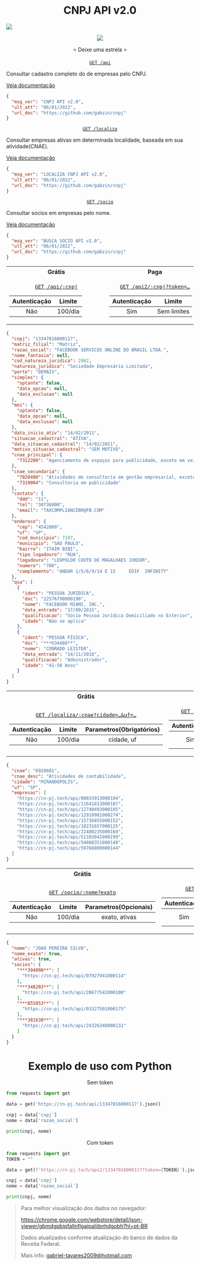 <h1 align='center'>
CNPJ API v2.0
</h1>

<a href='https://cn-pj.tech/api'>
  <img src='https://logodownload.org/wp-content/uploads/2014/11/receita-federal-logo-1.png'/>
</a>

<p align='center'>
  <a href='https://cn-pj.tech/api'><img src='https://img.shields.io/badge/Atualiza%C3%A7%C3%A3o-22/12/2021-blue'/></a>
</p>

<p align="center">⭐️ Deixe uma estrela ⭐️</p>

<a align='center' href='https://cn-pj.tech/api'>

`GET /api`

</a>

Consultar cadastro completo do de empresas pelo CNPJ.

[Veja documentação](#cnpj)

```json
{
  "msg_ver": "CNPJ API v2.0",
  "ult_att": "06/01/2022",
  "url_doc": "https://github.com/gabzin/cnpj"
}
```

<a align='center' href='https://cn-pj.tech/localiza'>

`GET /localiza`

</a>

Consultar empresas ativas em determinada localidade, baseada em sua atividade(CNAE).

[Veja documentação](#localiza)

```json
{
  "msg_ver": "LOCALIZA CNPJ API v2.0",
  "ult_att": "06/01/2022",
  "url_doc": "https://github.com/gabzin/cnpj"
}
```

<a align='center' href='https://cn-pj.tech/socio'>

`GET /socio`

</a>

Consultar socios em empresas pelo nome.

[Veja documentação](#socio)

```json
{
  "msg_ver": "BUSCA SOCIO API v2.0",
  "ult_att": "06/01/2022",
  "url_doc": "https://github.com/gabzin/cnpj"
}
```

<table align='center' id="cnpj">

<tr><th>&nbsp;&nbsp;&nbsp;&nbsp;&nbsp;&nbsp;&nbsp;&nbsp;&nbsp;&nbsp;&nbsp;&nbsp;&nbsp;&nbsp;&nbsp;&nbsp;&nbsp;&nbsp;&nbsp;&nbsp;&nbsp;&nbsp;&nbsp;&nbsp;Grátis&nbsp;&nbsp;&nbsp;&nbsp;&nbsp;&nbsp;&nbsp;&nbsp;&nbsp;&nbsp;&nbsp;&nbsp;&nbsp;&nbsp;&nbsp;&nbsp;&nbsp;&nbsp;&nbsp;&nbsp;&nbsp;&nbsp;&nbsp;&nbsp;</th><th>&nbsp;&nbsp;&nbsp;&nbsp;&nbsp;&nbsp;&nbsp;&nbsp;&nbsp;&nbsp;&nbsp;&nbsp;&nbsp;&nbsp;&nbsp;&nbsp;&nbsp;&nbsp;&nbsp;&nbsp;&nbsp;&nbsp;&nbsp;&nbsp;Paga&nbsp;&nbsp;&nbsp;&nbsp;&nbsp;&nbsp;&nbsp;&nbsp;&nbsp;&nbsp;&nbsp;&nbsp;&nbsp;&nbsp;&nbsp;&nbsp;&nbsp;&nbsp;&nbsp;&nbsp;&nbsp;&nbsp;&nbsp;&nbsp;</th></tr>
<tr><td align='center'>

 <a href='https://cn-pj.tech/api/00000000000191'>`GET /api/:cnpj`</a>

 Autenticação | Limite
:-:|:-:
Não|100/dia

</td><td align='center'>

 <a href='https://cn-pj.tech/api2/00000000000191?token=...'>`GET /api2/:cnpj?token=…`</a>

 Autenticação | Limite
:-:|:-:
Sim|Sem limites

</td></tr> </table>


```json
{
  "cnpj": "13347016000117",
  "matriz_filial": "Matriz",
  "razao_social": "FACEBOOK SERVICOS ONLINE DO BRASIL LTDA.",
  "nome_fantasia": null,
  "cod_natureza_juridica": 2062,
  "natureza_juridica": "Sociedade Empresária Limitada",
  "porte": "DEMAIS",
  "simples": {
    "optante": false,
    "data_opcao": null,
    "data_exclusao": null
  },
  "mei": {
    "optante": false,
    "data_opcao": null,
    "data_exclusao": null
  },
  "data_inicio_ativ": "14/02/2011",
  "situacao_cadastral": "ATIVA",
  "data_situacao_cadastral": "14/02/2011",
  "motivo_situacao_cadastral": "SEM MOTIVO",
  "cnae_principal": {
    "7312200": "Agenciamento de espaços para publicidade, exceto em veículos de comunicação"
  },
  "cnae_secundaria": {
    "7020400": "Atividades de consultoria em gestão empresarial, exceto consultoria técnica específica",
    "7319004": "Consultoria em publicidade"
  },
  "contato": {
    "ddd": "11",
    "tel": "30736800",
    "email": "TAXCOMPLIANCEBR@FB.COM"
  },
  "endereco": {
    "cep": "4542000",
    "uf": "SP",
    "cod_municipio": 7107,
    "municipio": "SAO PAULO",
    "bairro": "ITAIM BIBI",
    "tipo_logadouro": "RUA",
    "logadouro": "LEOPOLDO COUTO DE MAGALHAES JUNIOR",
    "numero": "700",
    "complemento": "ANDAR 1/5/6/9/14 E 15     EDIF  INFINITY"
  },
  "qsa": [
    {
      "ident": "PESSOA JURÍDICA",
      "doc": "22576790000190",
      "nome": "FACEBOOK MIAMI, INC.",
      "data_entrada": "17/09/2015",
      "qualificacao": "Sócio Pessoa Jurídica Domiciliado no Exterior",
      "idade": "Não se aplica"
    },
    {
      "ident": "PESSOA FÍSICA",
      "doc": "***634408**",
      "nome": "CONRADO LEISTER",
      "data_entrada": "14/11/2018",
      "qualificacao": "Administrador",
      "idade": "41-50 Anos"
    }
  ]
}
```

<table align='center' id="localiza">

<tr><th>&nbsp;&nbsp;&nbsp;&nbsp;&nbsp;&nbsp;&nbsp;&nbsp;&nbsp;&nbsp;&nbsp;&nbsp;&nbsp;&nbsp;&nbsp;&nbsp;&nbsp;&nbsp;&nbsp;&nbsp;&nbsp;&nbsp;&nbsp;&nbsp;Grátis&nbsp;&nbsp;&nbsp;&nbsp;&nbsp;&nbsp;&nbsp;&nbsp;&nbsp;&nbsp;&nbsp;&nbsp;&nbsp;&nbsp;&nbsp;&nbsp;&nbsp;&nbsp;&nbsp;&nbsp;&nbsp;&nbsp;&nbsp;&nbsp;</th><th>&nbsp;&nbsp;&nbsp;&nbsp;&nbsp;&nbsp;&nbsp;&nbsp;&nbsp;&nbsp;&nbsp;&nbsp;&nbsp;&nbsp;&nbsp;&nbsp;&nbsp;&nbsp;&nbsp;&nbsp;&nbsp;&nbsp;&nbsp;&nbsp;Paga&nbsp;&nbsp;&nbsp;&nbsp;&nbsp;&nbsp;&nbsp;&nbsp;&nbsp;&nbsp;&nbsp;&nbsp;&nbsp;&nbsp;&nbsp;&nbsp;&nbsp;&nbsp;&nbsp;&nbsp;&nbsp;&nbsp;&nbsp;&nbsp;</th></tr>
<tr><td align='center'>

 <a href='https://cn-pj.tech/localiza/6920601?cidade=mirandopolis&uf=sp'>`GET /localiza/:cnae?cidade=…&uf=…`</a>

 Autenticação | Limite | Parametros(Obrigatórios)
:-:|:-:|:-:
Não|100/dia|cidade, uf

</td><td align='center'>

 <a href='https://cn-pj.tech/localiza2/6920601?cidade=mirandopolis&uf=sp&token=...'>`GET /localiza2/:cnae?cidade=…&uf=…&token…`</a>

 Autenticação | Limite | Parametros(Obrigatórios)
:-:|:-:|:-:
Sim|Sem limites|cidade, uf

</td></tr> </table>

```json
{
  "cnae": "6920601",
  "cnae_desc": "Atividades de contabilidade",
  "cidade": "MIRANDOPOLIS",
  "uf": "SP",
  "empresas": [
    "https://cn-pj.tech/api/00033913000104",
    "https://cn-pj.tech/api/11641813000187",
    "https://cn-pj.tech/api/12740493000185",
    "https://cn-pj.tech/api/12910981000274",
    "https://cn-pj.tech/api/15736855000152",
    "https://cn-pj.tech/api/18231657000125",
    "https://cn-pj.tech/api/22480235000160",
    "https://cn-pj.tech/api/51103042000199",
    "https://cn-pj.tech/api/54868351000148",
    "https://cn-pj.tech/api/59766089000144"
  ]
}
```

<table align='center' id="socio">

<tr><th>&nbsp;&nbsp;&nbsp;&nbsp;&nbsp;&nbsp;&nbsp;&nbsp;&nbsp;&nbsp;&nbsp;&nbsp;&nbsp;&nbsp;&nbsp;&nbsp;&nbsp;&nbsp;&nbsp;&nbsp;&nbsp;&nbsp;&nbsp;&nbsp;Grátis&nbsp;&nbsp;&nbsp;&nbsp;&nbsp;&nbsp;&nbsp;&nbsp;&nbsp;&nbsp;&nbsp;&nbsp;&nbsp;&nbsp;&nbsp;&nbsp;&nbsp;&nbsp;&nbsp;&nbsp;&nbsp;&nbsp;&nbsp;&nbsp;</th><th>&nbsp;&nbsp;&nbsp;&nbsp;&nbsp;&nbsp;&nbsp;&nbsp;&nbsp;&nbsp;&nbsp;&nbsp;&nbsp;&nbsp;&nbsp;&nbsp;&nbsp;&nbsp;&nbsp;&nbsp;&nbsp;&nbsp;&nbsp;&nbsp;Paga&nbsp;&nbsp;&nbsp;&nbsp;&nbsp;&nbsp;&nbsp;&nbsp;&nbsp;&nbsp;&nbsp;&nbsp;&nbsp;&nbsp;&nbsp;&nbsp;&nbsp;&nbsp;&nbsp;&nbsp;&nbsp;&nbsp;&nbsp;&nbsp;</th></tr>
<tr><td align='center'>

 <a href='https://cn-pj.tech/socio/JOAO%20DA%20SILVA%20PEREIRA?exato'>`GET /socio/:nome?exato`</a>

 Autenticação | Limite | Parametros(Opcionais)
:-:|:-:|:-:
Não|100/dia|exato, ativas

</td><td align='center'>

 <a href='https://cn-pj.tech/socio2/JOAO%20DA%20SILVA%20PEREIRA?exato&token=...'>`GET /socio2/:nome?token=…&exato`</a>

 Autenticação | Limite | Parametros(Opcionais)
:-:|:-:|:-:
Sim|Sem limites|exato, ativas

</td></tr> </table>

```json
{
  "nome": "JOAO PEREIRA SILVA",
  "nome_exato": true,
  "ativas": true,
  "socios": {
    "***394098**": [
      "https://cn-pj.tech/api/07927941000114"
    ],
    "***348203**": [
      "https://cn-pj.tech/api/20677542000100"
    ],
    "***855853**": [
      "https://cn-pj.tech/api/03327501000175"
    ],
    "***381638**": [
      "https://cn-pj.tech/api/24326348000131"
    ]
  }
}
```

<h1 align='center'>
Exemplo de uso com Python
</h1>

<p align='center'>Sem token</p>

```python
from requests import get

data = get('https://cn-pj.tech/api/13347016000117').json()

cnpj = data['cnpj']
nome = data['razao_social']

print(cnpj, nome)
```


<p align='center'>Com token</p>

```python
from requests import get
TOKEN = ""

data = get(f'https://cn-pj.tech/api2/13347016000117?token={TOKEN}').json()

cnpj = data['cnpj']
nome = data['razao_social']

print(cnpj, nome)
```

> Para melhor visualização dos dados no navegador:
> 
> https://chrome.google.com/webstore/detail/json-viewer/gbmdgpbipfallnflgajpaliibnhdgobh?hl=pt-BR
>
> Dados atualizados conforme atualização do banco de dados da Receita Federal.
> 
> Mais info: gabriel-tavares2009@hotmail.com
> 
